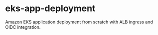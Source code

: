# eks-app-deployment
Amazon EKS application deployment from scratch with ALB ingress and OIDC integration.
